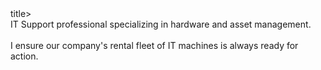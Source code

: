 <title>👋 Hi, I’m @IoannisSarrigiannidis </title>title>
<br>IT Support professional specializing in hardware and asset management.</br>
<br>I ensure our company's rental fleet of IT machines is always ready for action.</br>
